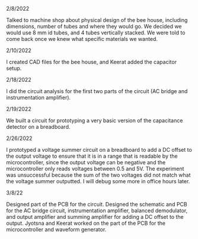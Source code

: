 2/8/2022

Talked to machine shop about physical design of the bee house, including dimensions, number of tubes and where they would go. 
We decided we would use 8 mm id tubes, and 4 tubes vertically stacked. We were told to come back once we knew what specific materials we wanted.

2/10/2022

I created CAD files for the bee house, and Keerat added the capacitor setup.

2/18/2022

I did the circuit analysis for the first two parts of the circuit (AC bridge and instrumentation amplifier).

2/19/2022

We built a circuit for prototyping a very basic version of the capacitance detector on a breadboard.

2/26/2022

I prototyped a voltage summer circuit on a breadboard to add a DC offset to the output voltage to ensure that it is in a range
that is readable by the microcontroller, since the output voltage can be negative and the microcontroller only reads voltages between 0.5 and 5V. The experiment was unsuccessful because the sum of the two voltages did not match what the voltage summer outputted. I will debug some more in office hours later.

3/8/22

Designed part of the PCB for the circuit. Designed the schematic and PCB for the AC bridge circuit, instrumentation amplifier,
balanced demodulator, and output amplifier and summing amplifier for adding a DC offset to the output. Jyotsna and Keerat worked 
on the part of the PCB for the microcontroller and waveform generator.